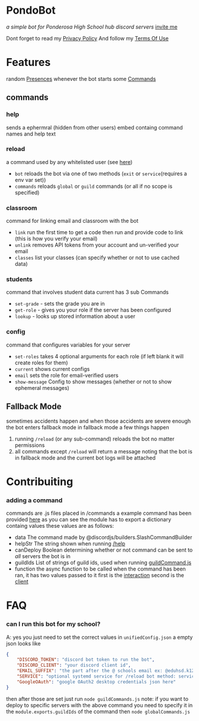 # PondoBot
*a simple bot for Ponderosa High School hub discord servers*
[invite me](https://discord.com/api/oauth2/authorize?client_id=893988257107410944&permissions=380574485568&scope=bot%20applications.commands)

Dont forget to read my [Privacy Policy](PRIVACY.md)
And follow my [Terms Of Use](TOS.md)

# Features

random [Presences](/bot.js#L10-L16) whenever the bot starts
some [Commands](#commands)

## commands

### help
sends a ephermral (hidden from other users) embed containg command names and help text

### reload
a command used by any whitelisted user (see [here](libs/util.js#L15))
* `bot` reloads the bot via one of two methods (`exit` or `service`(requires a env var set))
* `commands` reloads `global` or `guild` commands (or all if no scope is specified)

### classroom
command for linking email and classroom with the bot
* `link` run the first time to get a code then run and provide code to link (this is how you verify your email)
* `unlink` removes API tokens from your account and un-verified your email
* `classes` list your classes (can specify whether or not to use cached data)

### students
command that involves student data current has 3 sub Commands
* `set-grade` - sets the grade you are in 
* `get-role` - gives you your role if the server has been configured
* `lookup` - looks up stored information about a user

### config
command that configures variables for your server
* `set-roles` takes 4 optional arguments for each role (if left blank it will create roles for them)
* `current`	 shows current configs
* `email` sets the role for email-verified users 
* `show-message` Config to show messages (whether or not to show ephemeral messages)

## Fallback Mode
sometimes accidents happen and when those accidents are severe enough the bot enters fallback mode
in fallback mode a few things happen
1. running `/reload` (or any sub-command) reloads the bot no matter permissions
2. all commands except `/reload` will return a message noting that the bot is in fallback mode and the current bot logs will be attached

# Contribuiting

### adding a command
commands are .js files placed in /commands a example command has been provided [here](/commands/example.js)
as you can see the module has to export a dictionary containg values these values are as follows:
*	data
	The command made by @discordjs/builders.SlashCommandBuilder
*	helpStr
	The string shown when running [/help](/commands/help.js)
*	canDeploy
	Boolean determining whether or not command can be sent to *all* servers the bot is in
*	guildIds
	List of strings of guild ids, used when running [guildCommand.js](/guildCommand.js)
*	function
	the async function to be called when the command has been ran, it has two values passed to it
	first is the [interaction](https://discord.js.org/#/docs/main/stable/class/Interaction)
	second is the [client](https://discord.js.org/#/docs/main/stable/class/Client)

# FAQ
### can I run this bot for my school?
A: yes you just need to set the correct values in `unifiedConfig.json`
a empty json looks like<br>
```json
{
	"DISCORD_TOKEN": "discord bot token to run the bot",
	"DISCORD_CLIENT": "your discord client id",
	"EMAIL_SUFFIX": "the part after the @ schools email ex: @eduhsd.k12.ca.us",
	"SERVICE": "optional systemd service for /reload bot method: service",
	"GoogleOAuth": "google OAuth2 desktop credentials json here"
}
```
then after those are set just run
`node guildCommands.js`
note: if you want to deploy to specific servers with the above command you need to specify it in the `module.exports.guildIds` of the command
then
`node globalCommands.js`
